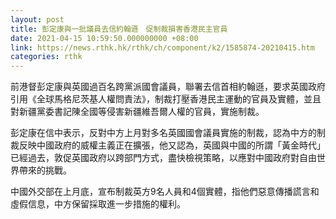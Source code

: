 ```yaml
---
layout: post
title: 彭定康與一批議員去信約翰遜　促制裁損害香港民主官員
date: 2021-04-15 10:59:50.000000000 +08:00
link: https://news.rthk.hk/rthk/ch/component/k2/1585874-20210415.htm
categories: rthk
---
```


前港督彭定康與英國過百名跨黨派國會議員，聯署去信首相約翰遜，要求英國政府引用《全球馬格尼茨基人權問責法》，制裁打壓香港民主運動的官員及實體，並且對新疆黨委書記陳全國等侵害新疆維吾爾人權的官員，實施制裁。

彭定康在信中表示，反對中方上月對多名英國國會議員實施的制裁，認為中方的制裁反映中國政府的威權主義正在擴張，他又認為，英國與中國的所謂「黃金時代」已經過去，敦促英國政府以跨部門方式，盡快檢視策略，以應對中國政府對自由世界帶來的挑戰。

中國外交部在上月底，宣布制裁英方9名人員和4個實體，指他們惡意傳播謊言和虛假信息，中方保留採取進一步措施的權利。
